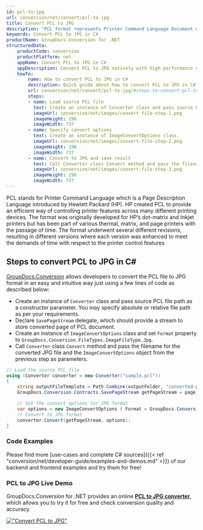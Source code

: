 ```yaml
---
id: pcl-to-jpg
url: conversion/net/convert/pcl-to-jpg
title: Convert PCL to JPG
description: "PCL format represents Printer Command Language Document with .pcl extension. Learn how to convert PCL to JPG file programmatically in C# language using GroupDocs.Conversion for .NET library."
keywords: Convert PCL to JPG in C#
productName: GroupDocs.Conversion for .NET
structuredData:
    productCode: conversion
    productPlatform: net
    appName: Convert PCL to JPG in C#
    appDescription: Convert PCL to JPG natively with high performance using C# language and server side GroupDocs.Conversion for .NET APIs, without the use of any software like Microsoft or Open Office.
    howTo:
        name: How to convert PCL to JPG in C# 
        description: Quick guide about how to convert PCL to JPG in C# with high performance and accuracy.
        url: conversion/net/convert/pcl-to-jpg/#steps-to-convert-pcl-to-jpg-in-c
        steps:
        - name: Load source PCL file 
          text: Create an instance of Converter class and pass source PCL file path as a constructor parameter. You may specify absolute or relative file path as per your requirements. 
          imageUrl: conversion/net/images/convert-file-step-1.png
          imageHeight: 196
          imageWidth: 737
        - name: Specify convert options 
          text: Create an instance of ImageConvertOptions class.
          imageUrl: conversion/net/images/convert-file-step-2.png
          imageHeight: 196
          imageWidth: 737
        - name: Convert to JPG and save result 
          text: Call Converter class Convert method and pass the filename for the converted HTML file and the ImageConvertOptions object from the previous step as parameters.
          imageUrl: conversion/net/images/convert-file-step-3.png
          imageHeight: 196
          imageWidth: 737
---
```


PCL stands for Printer Command Language which is a Page Description Language introduced by Hewlett Packard (HP). HP created PCL to provide an efficient way of controlling printer features across many different printing devices. The format was originally developed for HP’s dot-matrix and Inkjet printers but has been part of various thermal, matrix, and page printers with the passage of time. The format underwent several different revisions, resulting in different versions where each version was enhanced to meet the demands of time with respect to the printer control features

## Steps to convert PCL to JPG in C#

[GroupDocs.Conversion](https://products.groupdocs.com/conversion/net) allows developers to convert the PCL file to JPG format in an easy and intuitive way just using a few lines of code as described below:

* Create an instance of `Converter` class and pass source PCL file path as a constructor parameter. You may specify absolute or relative file path as per your requirements. 
* Declare `SavePageStream` delegate, which should provide a stream to store converted page of PCL document.
* Create an instance of `ImageConvertOptions` class and set `Format` property to `GroupDocs.Conversion.FileTypes.ImageFileType.Jpg`.
* Call `Converter` class `Convert` method and pass the filename for the converted JPG file and the `ImageConvertOptions` object from the previous step as parameters.

```csharp
// Load the source PCL file
using (Converter converter = new Converter("sample.pcl"))
{
    string outputFileTemplate = Path.Combine(outputFolder, "converted-page-{0}.jpg");
    GroupDocs.Conversion.Contracts.SavePageStream getPageStream = page => new FileStream(string.Format(outputFileTemplate, page), FileMode.Create);

    // Set the convert options for JPG format
    var options = new ImageConvertOptions { Format = GroupDocs.Conversion.FileTypes.ImageFileType.Jpg };   
    // Convert to JPG format
    converter.Convert(getPageStream, options);
}
```

### Code Examples

Please find more [use-cases and complete C# sources]({{< ref "conversion/net/developer-guide/examples-and-demos.md" >}}) of our backend and frontend examples and try them for free!

### PCL to JPG Live Demo

GroupDocs.Conversion for .NET provides an online [**PCL to JPG converter**](https://products.groupdocs.app/conversion/pcl-to-jpg), which allows you to try it for free and check conversion quality and accuracy.

[!["Convert PCL to JPG"](conversion/net/images/convert-to-jpg/convert-pcl-to-jpg.png)](https://products.groupdocs.app/conversion/pcl-to-jpg)